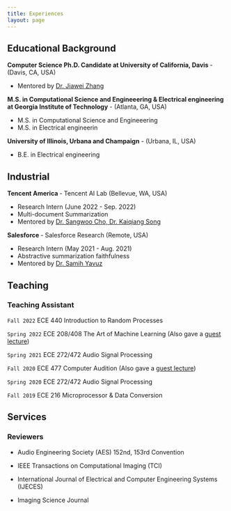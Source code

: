 ```yaml
---
title: Experiences
layout: page
---
```


## Educational Background

<b> Computer Science Ph.D. Candidate at University of California, Davis </b> - (Davis, CA, USA)
<ul>
    <li>
        Mentored by <a href="http://jiaweizhang.net/">Dr. Jiawei Zhang</a>
    </li>
</ul>

<b> M.S. in Computational Science and Engineeering & Electrical engineering at Georgia Institute of Technology</b> - (Atlanta, GA, USA)
<ul>
   <li>
        M.S. in Computational Science and Engineeering
    </li>
       <li>
        M.S. in Electrical engineerin
    </li>
</ul>
<b> University of Illinois, Urbana and Champaign</b> - (Urbana, IL, USA)
<ul>
    <li>
        B.E. in Electrical engineering
    </li>
</ul>

## Industrial

<b> Tencent America </b> - Tencent AI Lab (Bellevue, WA, USA)
<ul>
    <li>
        Research Intern (June 2022 - Sep. 2022)
    </li>
    <li>
        Multi-document Summarization
    </li>
    <li>
        Mentored by <a href="https://scholar.google.com/citations?user=4nGncN4AAAAJ">Dr. Sangwoo Cho, Dr. Kaiqiang Song</a>
    </li>
</ul>


<b> Salesforce </b> - Salesforce Research (Remote, USA)
<ul>
<li>
    Research Intern (May 2021 - Aug. 2021)
</li>
<li>
    Abstractive summarization faithfulness
</li>
<li>
Mentored by <a href="https://scholar.google.co.uk/citations?user=krh3p8AAAAAJ&hl=en">Dr. Samih Yavuz</a>
</li>
</ul>


## Teaching

### Teaching Assistant

`Fall 2022` ECE 440 Introduction to Random Processes 

`Spring 2022` ECE 208/408  The Art of Machine Learning (Also gave a [guest lecture](https://youtu.be/trRkNKNM5aE))

`Spring 2021` ECE 272/472 Audio Signal Processing 

`Fall 2020` ECE 477 Computer Audition (Also gave a [guest lecture](./contents/GuestLec_Neil_ECE477_Fall2021.pdf))

`Spring 2020` ECE 272/472 Audio Signal Processing 

`Fall 2019` ECE 216 Microprocessor & Data Conversion 




## Services

### Reviewers
* Audio Engineering Society (AES) 152nd, 153rd Convention

* IEEE Transactions on Computational Imaging (TCI)

* International Journal of Electrical and Computer Engineering Systems (IJECES)

* Imaging Science Journal








